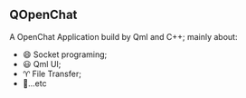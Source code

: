 ## QOpenChat
A OpenChat Application build by Qml and C++;
mainly about:
  - :smile: Socket programing;
  - 😃 Qml UI;
  - ♈ File Transfer;
  - 🥇...etc
